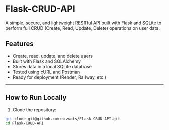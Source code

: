# Flask-CRUD-API
A simple, secure, and lightweight RESTful API built with Flask and SQLite to perform full CRUD (Create, Read, Update, Delete) operations on user data.

## Features

- Create, read, update, and delete users
- Built with Flask and SQLAlchemy
- Stores data in a local SQLite database
- Tested using cURL and Postman
- Ready for deployment (Render, Railway, etc.)

---

## How to Run Locally

1. Clone the repository:

```bash
git clone git@github.com:nizwats/Flask-CRUD-API.git
cd Flask-CRUD-API
